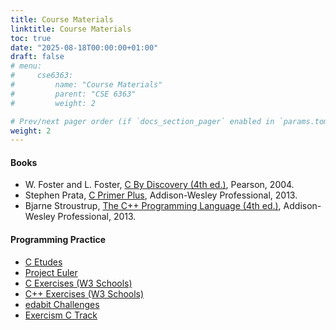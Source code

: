 ```yaml
---
title: Course Materials
linktitle: Course Materials
toc: true
date: "2025-08-18T00:00:00+01:00"
draft: false
# menu:
#     cse6363:
#         name: "Course Materials"
#         parent: "CSE 6363"
#         weight: 2

# Prev/next pager order (if `docs_section_pager` enabled in `params.toml`)
weight: 2
---
```


#### Books

- W. Foster and L. Foster, [C By Discovery (4th ed.)](https://www.amazon.com/Discovery-4th-W-D-Foster/dp/1576761703), Pearson, 2004.
- Stephen Prata, [C Primer Plus](https://www.amazon.com/Primer-Plus-6th-Developers-Library/dp/0321928423), Addison-Wesley Professional, 2013.
- Bjarne Stroustrup, [The C++ Programming Language (4th ed.)](https://www.amazon.com/C-Programming-Language-4th-dp-0321563840/dp/0321563840), Addison-Wesley Professional, 2013.

#### Programming Practice

- [C Etudes](https://github.com/ajdillhoff/C-Etudes)
- [Project Euler](https://projecteuler.net/)
- [C Exercises (W3 Schools)](https://www.w3schools.com/c/c_exercises.asp)
- [C++ Exercises (W3 Schools)](https://www.w3schools.com/cpp/cpp_exercises.asp)
- [edabit Challenges](https://edabit.com/challenges)
- [Exercism C Track](https://exercism.org/tracks/c)
